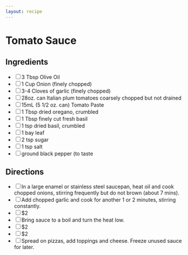 ```yaml
---
layout: recipe
---
```


# Tomato Sauce

<section class="ingredients">
<h2>Ingredients</h2>
<ul class="ingredient-list">
<li><label><input type="checkbox">3 Tbsp Olive Oil</label></li>
<li><label><input type="checkbox">1 Cup Onion (finely chopped)</label></li>
<li><label><input type="checkbox">3­-4 Cloves of garlic (finely chopped)</label></li>
<li><label><input type="checkbox">28oz. can Italian plum tomatoes coarsely chopped but not drained</label></li>
<li><label><input type="checkbox">15mL (5 1/2 oz. can) Tomato Paste</label></li>
<li><label><input type="checkbox">1 Tbsp dried oregano, crumbled</label></li>
<li><label><input type="checkbox">1 Tbsp finely cut fresh basil</label></li>
<li><label><input type="checkbox">1 tsp dried basil, crumbled</label></li>
<li><label><input type="checkbox">1 bay leaf</label></li>
<li><label><input type="checkbox">2 tsp sugar</label></li>
<li><label><input type="checkbox">1 tsp salt</label></li>
<li><label><input type="checkbox">ground black pepper (to taste</label></li>
</ul>
</section>

<section class="directions">
<h2>Directions</h2>
<ul class="direction-list">
<li><label><input type="checkbox">In a large enamel or stainless steel saucepan, heat oil and cook chopped onions, stirring frequently but do not brown (about 7 mins).</label></li>
<li><label><input type="checkbox">Add chopped garlic and cook for another 1 or 2 minutes, stirring constantly.</label></li>
<li><label><input type="checkbox">$2</label></li>
<li><label><input type="checkbox">Bring sauce to a boil and turn the heat low.</label></li>
<li><label><input type="checkbox">$2</label></li>
<li><label><input type="checkbox">$2</label></li>
<li><label><input type="checkbox">Spread on pizzas, add toppings and cheese. Freeze unused sauce for later.</label></li>
</ul>
</section>
